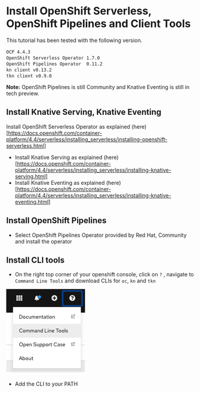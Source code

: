 # Install  OpenShift Serverless, OpenShift Pipelines and  Client Tools

This tutorial has been tested with the following version.
```
OCP 4.4.3
OpenShift Serverless Operator 1.7.0
OpenShift Pipelines Operator  0.11.2
kn client v0.13.2
tkn client v0.9.0
```
**Note:** OpenShift Pipelines is still Community and Knative Eventing is still in tech preview.

## Install Knative Serving, Knative Eventing 
Install OpenShift Serverless Operator as explained (here)[https://docs.openshift.com/container-platform/4.4/serverless/installing_serverless/installing-openshift-serverless.html]
* Install Knative Serving as explained (here)[https://docs.openshift.com/container-platform/4.4/serverless/installing_serverless/installing-knative-serving.html]
* Install Knative Eventing as explained (here)[https://docs.openshift.com/container-platform/4.4/serverless/installing_serverless/installing-knative-eventing.html]

## Install OpenShift Pipelines
* Select OpenShift Pipelines Operator provided by Red Hat, Community and install the operator

## Install CLI tools
* On the right top corner of your openshift console, click on `?` , navigate to `Command Line Tools` and download CLIs for `oc`, `kn` and `tkn`

![cli download](./images/1.clidownload.png)

* Add the CLI to your PATH

